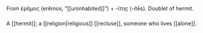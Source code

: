 ###
From ἐρῆμος (erêmos, “[[uninhabited]]”) + -ίτης (-ítēs). 
Doublet of hermit.
###
A [[hermit]]; a [[religion|religious]] [[recluse]], someone who lives [[alone]].
###